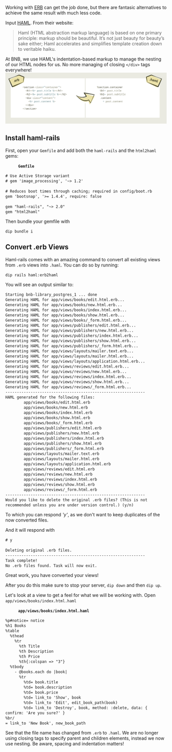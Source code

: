 Working with [ERB](https://www.tutorialspoint.com/ruby-on-rails/rails-and-html-erb.htm) can get the job done, but there are fantasic alternatives to achieve the same result with much less code.

Input [HAML](https://haml.info/). From their website:

> Haml (HTML abstraction markup language) is based on one primary principle: markup should be beautiful. It’s not just beauty for beauty’s sake either; Haml accelerates and simplifies template creation down to veritable haiku.

At BNB, we use HAML's indentation-based markup to manage the nesting of our HTML nodes for us. No more managing of closing `</div>` tags everywhere!
![haml view](images/haml.png)

## Install haml-rails
First, open your `Gemfile` and add both the `haml-rails` and the `html2haml` gems:

<figure><strong><code>Gemfile</code></strong></figure>

```
# Use Active Storage variant
# gem 'image_processing', '~> 1.2'

# Reduces boot times through caching; required in config/boot.rb
gem 'bootsnap', '>= 1.4.4', require: false

gem "haml-rails", "~> 2.0"
gem "html2haml"
```
Then bundle your gemfile with
```
dip bundle i
```
## Convert .erb Views
Haml-rails comes with an amazing command to convert all existing views from `.erb` views into `.haml`. You can do so by running:
```
dip rails haml:erb2haml
```
You will see an output similar to:
```
Starting bnb-library_postgres_1 ... done
Generating HAML for app/views/books/edit.html.erb...
Generating HAML for app/views/books/new.html.erb...
Generating HAML for app/views/books/index.html.erb...
Generating HAML for app/views/books/show.html.erb...
Generating HAML for app/views/books/_form.html.erb...
Generating HAML for app/views/publishers/edit.html.erb...
Generating HAML for app/views/publishers/new.html.erb...
Generating HAML for app/views/publishers/index.html.erb...
Generating HAML for app/views/publishers/show.html.erb...
Generating HAML for app/views/publishers/_form.html.erb...
Generating HAML for app/views/layouts/mailer.text.erb...
Generating HAML for app/views/layouts/mailer.html.erb...
Generating HAML for app/views/layouts/application.html.erb...
Generating HAML for app/views/reviews/edit.html.erb...
Generating HAML for app/views/reviews/new.html.erb...
Generating HAML for app/views/reviews/index.html.erb...
Generating HAML for app/views/reviews/show.html.erb...
Generating HAML for app/views/reviews/_form.html.erb...
-------------------------------------------------------------
HAML generated for the following files:
        app/views/books/edit.html.erb
        app/views/books/new.html.erb
        app/views/books/index.html.erb
        app/views/books/show.html.erb
        app/views/books/_form.html.erb
        app/views/publishers/edit.html.erb
        app/views/publishers/new.html.erb
        app/views/publishers/index.html.erb
        app/views/publishers/show.html.erb
        app/views/publishers/_form.html.erb
        app/views/layouts/mailer.text.erb
        app/views/layouts/mailer.html.erb
        app/views/layouts/application.html.erb
        app/views/reviews/edit.html.erb
        app/views/reviews/new.html.erb
        app/views/reviews/index.html.erb
        app/views/reviews/show.html.erb
        app/views/reviews/_form.html.erb
-------------------------------------------------------------
Would you like to delete the original .erb files? (This is not recommended unless you are under version control.) (y/n)
```
To which you can respond *'y'*, as we don't want to keep duplicates of the now converted files.

And it will respond with
```
# y

Deleting original .erb files.
-------------------------------------------------------------
Task complete!
No .erb files found. Task will now exit.
```
Great work, you have converted your views!

After you do this make sure to stop your server, `dip down` and then `dip up`. 

Let's look at a view to get a feel for what we will be working with. Open `app/views/books/index.html.haml`


<figure><strong><code>app/views/books/index.html.haml</code></strong></figure>

```haml
%p#notice= notice
%h1 Books
%table
  %thead
    %tr
      %th Title
      %th Description
      %th Price
      %th{:colspan => "3"}
  %tbody
    - @books.each do |book|
      %tr
        %td= book.title
        %td= book.description
        %td= book.price
        %td= link_to 'Show', book
        %td= link_to 'Edit', edit_book_path(book)
        %td= link_to 'Destroy', book, method: :delete, data: { confirm: 'Are you sure?' }
%br/
= link_to 'New Book', new_book_path
```

See that the file name has changed from `.erb` to `.haml`. We are no longer using closing tags to specify parent and children elements, instead we now use nesting. Be aware, spacing and indentation matters!
